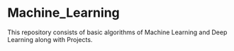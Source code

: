 # Machine_Learning
This repository consists of basic algorithms of Machine Learning and Deep Learning along with Projects.
